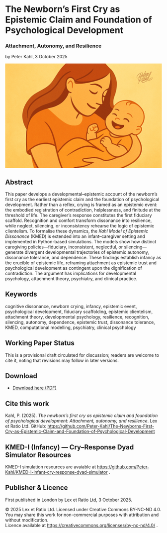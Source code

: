 # The Newborn’s First Cry as Epistemic Claim and Foundation of Psychological Development

### Attachment, Autonomy, and Resilience

by Peter Kahl, 3 October 2025

![A stylised illustration of a mother holding her smiling infant, rendered in warm orange tones. The image symbolises the newborn’s cry and caregiver recognition as the foundational exchange of epistemic life, where comfort and care scaffold resilience and autonomy.](https://github.com/Peter-Kahl/The-Newborns-First-Cry-as-Epistemic-Claim-and-Foundation-of-Psychological-Development/blob/main/mum_baby.jpg?raw=true)

## Abstract

This paper develops a developmental–epistemic account of the newborn’s first cry as the earliest epistemic claim and the foundation of psychological development. Rather than a reflex, crying is framed as an epistemic event: the embodied registration of contradiction, helplessness, and finitude at the threshold of life. The caregiver’s response constitutes the first fiduciary scaffold. Recognition and comfort transform dissonance into resilience, while neglect, silencing, or inconsistency rehearse the logic of epistemic clientelism. To formalise these dynamics, the _Kahl Model of Epistemic Dissonance_ (KMED) is extended into an infant–caregiver setting and implemented in Python-based simulations. The models show how distinct caregiving policies—fiduciary, inconsistent, neglectful, or silencing—generate divergent developmental trajectories of epistemic autonomy, dissonance tolerance, and dependence. These findings establish infancy as the crucible of epistemic life, reframing attachment as epistemic trust and psychological development as contingent upon the dignification of contradiction. The argument has implications for developmental psychology, attachment theory, psychiatry, and clinical practice.

## Keywords

cognitive dissonance, newborn crying, infancy, epistemic event, psychological development, fiduciary scaffolding, epistemic clientelism, attachment theory, developmental psychology, resilience, recognition, silencing, autonomy, dependence, epistemic trust, dissonance tolerance, KMED, computational modelling, psychiatry, clinical psychology

## Working Paper Status

This is a provisional draft circulated for discussion; readers are welcome to cite it, noting that revisions may follow in later versions.

## Download

- [Download here (PDF)](https://raw.githubusercontent.com/Peter-Kahl/The-Newborns-First-Cry-as-Epistemic-Claim-and-Foundation-of-Psychological-Development/master/Kahl_P_Newborn_Crying_as_the_First_Epistemic_Claim_2025-10-02.pdf)

## Cite this work

Kahl, P. (2025). _The newborn’s first cry as epistemic claim and foundation of psychological development: Attachment, autonomy, and resilience_. Lex et Ratio Ltd. GitHub: https://github.com/Peter-Kahl/The-Newborns-First-Cry-as-Epistemic-Claim-and-Foundation-of-Psychological-Development

## KMED-I (Infancy) — Cry–Response Dyad Simulator Resources

KMED-I simulation resources are avaiable at https://github.com/Peter-Kahl/KMED-I-infant-cry-response-dyad-simulator .

## Publisher & Licence

First published in London by Lex et Ratio Ltd, 3 October 2025.

© 2025 Lex et Ratio Ltd. Licensed under Creative Commons BY-NC-ND 4.0.\
You may share this work for non-commercial purposes with attribution and without modification.\
Licence available at https://creativecommons.org/licenses/by-nc-nd/4.0/ .